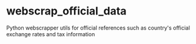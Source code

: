 # webscrap_official_data
Python webscrapper utils for official references such as country's official exchange rates and tax information
